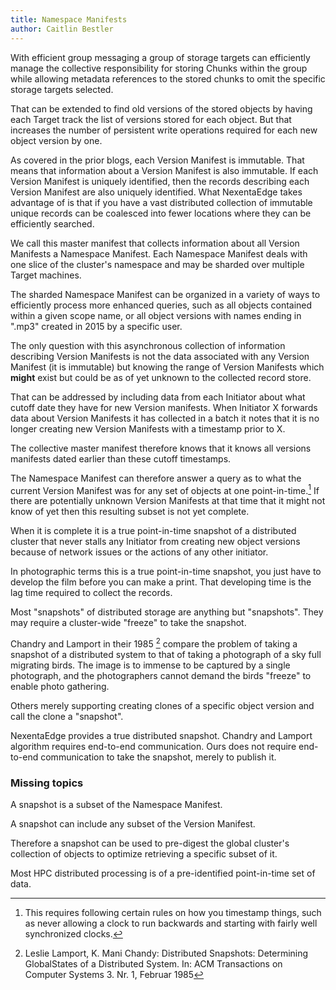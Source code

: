 ```yaml
---
title: Namespace Manifests
author: Caitlin Bestler
---
```

With efficient group messaging a group of storage targets can efficiently manage the collective responsibility for storing Chunks within the group while allowing metadata references to the stored chunks to omit the specific storage targets selected.

That can be extended to find old versions of the stored objects by having each Target track the list of versions stored for each object. But that increases the number of persistent write operations required for each new object version by one.

As covered in the prior blogs, each Version Manifest is immutable. That means that information about a Version Manifest is also immutable. If each Version Manifest is uniquely identified, then the records describing each Version Manifest are also uniquely identified. What NexentaEdge takes advantage of is that if you have a vast distributed collection of immutable unique records can be coalesced into fewer locations where they can be efficiently searched.

We call this master manifest that collects information about all Version Manifests a Namespace Manifest. Each Namespace Manifest deals with one slice of the cluster's namespace and may be sharded over multiple Target machines.

The sharded Namespace Manifest can be organized in a variety of ways to efficiently process more enhanced queries, such as all objects contained within a given scope name, or all object versions with names ending in ".mp3" created in 2015 by a specific user.

The only question with this asynchronous collection of information describing Version Manifests is not the data associated with any Version Manifest (it is immutable) but knowing the range of Version Manifests which **might** exist but could be as of yet unknown to the collected record store.

That can be addressed by including data from each Initiator about what cutoff date they have for new Version manifests. When Initiator X forwards data about Version Manifests it has collected in a batch it notes that it is no longer creating new Version Manifests with a timestamp prior to X.

The collective master manifest therefore knows that it knows all versions manifests dated earlier than these cutoff timestamps.

The Namespace Manifest can therefore answer a query as to what the current Version Manifest was for any set of objects at one point-in-time.[^1] If there are potentially unknown Version Manifests at that time that it might not know of yet then this resulting subset is not yet complete.

[^1]: This requires following certain rules on how you timestamp things, such as never allowing a clock to run backwards and starting with fairly well synchronized clocks.

When it is complete it is a true point-in-time snapshot of a distributed cluster that never stalls any Initiator from creating new object versions because of network issues or the actions of any other initiator.

In photographic terms this is a true point-in-time snapshot, you just have to develop the film before you can make a print. That developing time is the lag time required to collect the records.

Most "snapshots" of distributed storage are anything but "snapshots". They may require a cluster-wide "freeze" to take the snapshot.

Chandry and Lamport in their 1985  [^2] compare the problem of taking a snapshot of a distributed system to that of taking a photograph of a sky full migrating birds. The image is to immense to be captured by a single photograph, and the photographers cannot demand the birds "freeze" to enable photo gathering.

[^2]: Leslie Lamport, K. Mani Chandy: Distributed Snapshots: Determining GlobalStates of a Distributed System.
In: ACM Transactions on Computer Systems 3. Nr. 1, Februar 1985

Others merely supporting creating clones of a specific object version and call the clone a "snapshot".

NexentaEdge provides a true distributed snapshot. Chandry and Lamport algorithm requires end-to-end communication. Ours does not require end-to-end communication to take the snapshot, merely to publish it.

### Missing topics
A snapshot is a subset of the Namespace Manifest.

A snapshot can include any subset of the Version Manifest.

Therefore a snapshot can be used to pre-digest the global cluster's collection of objects to optimize retrieving a specific subset of it.

Most HPC distributed processing is of a pre-identified point-in-time set of data.
